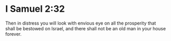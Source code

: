 # I Samuel 2:32

Then in distress you will look with envious eye on all the prosperity that shall be bestowed on Israel, and there shall not be an old man in your house forever.
